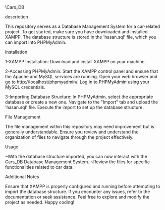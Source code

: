 \Cars_DB

descriotion

This repository serves as a Database Management System for a car-related project. To get started, make sure you have downloaded and installed XAMPP. The database structure is stored in the 'hasan.sql' file, which you can import into PHPMyAdmin.

Installation

1-XAMPP Installation:
Download and install XAMPP on your machine.

2-Accessing PHPMyAdmin:
Start the XAMPP control panel and ensure that the Apache and MySQL services are running.
Open your web browser and go to http://localhost/phpmyadmin/.
Log in to PHPMyAdmin using your MySQL credentials.

3-Importing Database Structure:
In PHPMyAdmin, select the appropriate database or create a new one.
Navigate to the "Import" tab and upload the 'hasan.sql' file.
Execute the import to set up the database structure.

File Management

The file management within this repository may need improvement but is generally understandable. Ensure you review and understand the organization of files to navigate through the project effectively.

Usage

~With the database structure imported, you can now interact with the Cars_DB Database Management System.
~Review the files for specific functionalities related to car data.

Additional Notes

Ensure that XAMPP is properly configured and running before attempting to import the database structure.
If you encounter any issues, refer to the documentation or seek assistance.
Feel free to explore and modify the project as needed. Happy coding!
